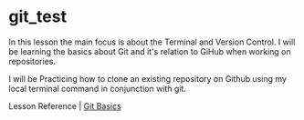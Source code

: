 # git_test
In this lesson the main focus is about the Terminal and Version Control. I will be learning the basics about Git and it's relation to GiHub when working on repositories. 

I will be Practicing how to clone an existing repository on Github using my local terminal command in conjunction with git. 

Lesson Reference | [Git Basics](https://www.theodinproject.com/lessons/foundations-git-basics)


